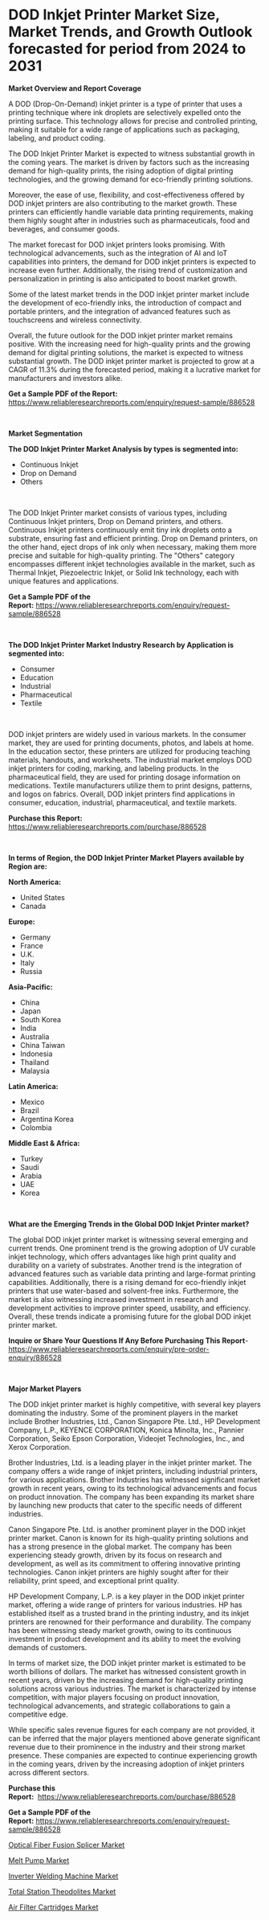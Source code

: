 <p><h1>DOD Inkjet Printer Market Size, Market Trends, and Growth Outlook forecasted for period from 2024 to 2031</h1></p><p><strong>Market Overview and Report Coverage</strong></p>
<p><p>A DOD (Drop-On-Demand) inkjet printer is a type of printer that uses a printing technique where ink droplets are selectively expelled onto the printing surface. This technology allows for precise and controlled printing, making it suitable for a wide range of applications such as packaging, labeling, and product coding.</p><p>The DOD Inkjet Printer Market is expected to witness substantial growth in the coming years. The market is driven by factors such as the increasing demand for high-quality prints, the rising adoption of digital printing technologies, and the growing demand for eco-friendly printing solutions.</p><p>Moreover, the ease of use, flexibility, and cost-effectiveness offered by DOD inkjet printers are also contributing to the market growth. These printers can efficiently handle variable data printing requirements, making them highly sought after in industries such as pharmaceuticals, food and beverages, and consumer goods.</p><p>The market forecast for DOD inkjet printers looks promising. With technological advancements, such as the integration of AI and IoT capabilities into printers, the demand for DOD inkjet printers is expected to increase even further. Additionally, the rising trend of customization and personalization in printing is also anticipated to boost market growth.</p><p>Some of the latest market trends in the DOD inkjet printer market include the development of eco-friendly inks, the introduction of compact and portable printers, and the integration of advanced features such as touchscreens and wireless connectivity.</p><p>Overall, the future outlook for the DOD inkjet printer market remains positive. With the increasing need for high-quality prints and the growing demand for digital printing solutions, the market is expected to witness substantial growth. The DOD inkjet printer market is projected to grow at a CAGR of 11.3% during the forecasted period, making it a lucrative market for manufacturers and investors alike.</p></p>
<p><strong>Get a Sample PDF of the Report:</strong> <a href="https://www.reliableresearchreports.com/enquiry/request-sample/886528">https://www.reliableresearchreports.com/enquiry/request-sample/886528</a></p>
<p>&nbsp;</p>
<p><strong>Market Segmentation</strong></p>
<p><strong>The DOD Inkjet Printer Market Analysis by types is segmented into:</strong></p>
<p><ul><li>Continuous Inkjet</li><li>Drop on Demand</li><li>Others</li></ul></p>
<p>&nbsp;</p>
<p><p>The DOD Inkjet Printer market consists of various types, including Continuous Inkjet printers, Drop on Demand printers, and others. Continuous Inkjet printers continuously emit tiny ink droplets onto a substrate, ensuring fast and efficient printing. Drop on Demand printers, on the other hand, eject drops of ink only when necessary, making them more precise and suitable for high-quality printing. The "Others" category encompasses different inkjet technologies available in the market, such as Thermal Inkjet, Piezoelectric Inkjet, or Solid Ink technology, each with unique features and applications.</p></p>
<p><strong>Get a Sample PDF of the Report:</strong>&nbsp;<a href="https://www.reliableresearchreports.com/enquiry/request-sample/886528">https://www.reliableresearchreports.com/enquiry/request-sample/886528</a></p>
<p>&nbsp;</p>
<p><strong>The DOD Inkjet Printer Market Industry Research by Application is segmented into:</strong></p>
<p><ul><li>Consumer</li><li>Education</li><li>Industrial</li><li>Pharmaceutical</li><li>Textile</li></ul></p>
<p>&nbsp;</p>
<p><p>DOD inkjet printers are widely used in various markets. In the consumer market, they are used for printing documents, photos, and labels at home. In the education sector, these printers are utilized for producing teaching materials, handouts, and worksheets. The industrial market employs DOD inkjet printers for coding, marking, and labeling products. In the pharmaceutical field, they are used for printing dosage information on medications. Textile manufacturers utilize them to print designs, patterns, and logos on fabrics. Overall, DOD inkjet printers find applications in consumer, education, industrial, pharmaceutical, and textile markets.</p></p>
<p><strong>Purchase this Report:</strong>&nbsp; <a href="https://www.reliableresearchreports.com/purchase/886528">https://www.reliableresearchreports.com/purchase/886528</a></p>
<p>&nbsp;</p>
<p><strong>In terms of Region, the DOD Inkjet Printer Market Players available by Region are:</strong></p>
<p>
    <p> <strong> North America: </strong>
        <ul>
            <li>United States</li>
            <li>Canada</li>
        </ul>
        </p> 
    <p> <strong> Europe: </strong>
        <ul>
            <li>Germany</li>
            <li>France</li>
            <li>U.K.</li>
            <li>Italy</li>
            <li>Russia</li>
        </ul>
        </p> 
    <p> <strong> Asia-Pacific: </strong>
        <ul>
            <li>China</li>
            <li>Japan</li>
            <li>South Korea</li>
            <li>India</li>
            <li>Australia</li>
            <li>China Taiwan</li>
            <li>Indonesia</li>
            <li>Thailand</li>
            <li>Malaysia</li>
        </ul>
        </p> 
    <p> <strong> Latin America: </strong>
        <ul>
            <li>Mexico</li>
            <li>Brazil</li>
            <li>Argentina Korea</li>
            <li>Colombia</li>
        </ul>
        </p> 
    <p> <strong> Middle East & Africa: </strong>
        <ul>
            <li>Turkey</li>
            <li>Saudi</li>
            <li>Arabia</li>
            <li>UAE</li>
            <li>Korea</li>
        </ul>
    </p>
    </p>
<p>&nbsp;</p>
<p><strong>What are the Emerging Trends in the Global DOD Inkjet Printer market?</strong></p>
<p><p>The global DOD inkjet printer market is witnessing several emerging and current trends. One prominent trend is the growing adoption of UV curable inkjet technology, which offers advantages like high print quality and durability on a variety of substrates. Another trend is the integration of advanced features such as variable data printing and large-format printing capabilities. Additionally, there is a rising demand for eco-friendly inkjet printers that use water-based and solvent-free inks. Furthermore, the market is also witnessing increased investment in research and development activities to improve printer speed, usability, and efficiency. Overall, these trends indicate a promising future for the global DOD inkjet printer market.</p></p>
<p><strong>Inquire or Share Your Questions If Any Before Purchasing This Report</strong>- <a href="https://www.reliableresearchreports.com/enquiry/pre-order-enquiry/886528">https://www.reliableresearchreports.com/enquiry/pre-order-enquiry/886528</a></p>
<p>&nbsp;</p>
<p><strong>Major Market Players</strong></p>
<p><p>The DOD inkjet printer market is highly competitive, with several key players dominating the industry. Some of the prominent players in the market include Brother Industries, Ltd., Canon Singapore Pte. Ltd., HP Development Company, L.P., KEYENCE CORPORATION, Konica Minolta, Inc., Pannier Corporation, Seiko Epson Corporation, Videojet Technologies, Inc., and Xerox Corporation. </p><p>Brother Industries, Ltd. is a leading player in the inkjet printer market. The company offers a wide range of inkjet printers, including industrial printers, for various applications. Brother Industries has witnessed significant market growth in recent years, owing to its technological advancements and focus on product innovation. The company has been expanding its market share by launching new products that cater to the specific needs of different industries.</p><p>Canon Singapore Pte. Ltd. is another prominent player in the DOD inkjet printer market. Canon is known for its high-quality printing solutions and has a strong presence in the global market. The company has been experiencing steady growth, driven by its focus on research and development, as well as its commitment to offering innovative printing technologies. Canon inkjet printers are highly sought after for their reliability, print speed, and exceptional print quality.</p><p>HP Development Company, L.P. is a key player in the DOD inkjet printer market, offering a wide range of printers for various industries. HP has established itself as a trusted brand in the printing industry, and its inkjet printers are renowned for their performance and durability. The company has been witnessing steady market growth, owing to its continuous investment in product development and its ability to meet the evolving demands of customers.</p><p>In terms of market size, the DOD inkjet printer market is estimated to be worth billions of dollars. The market has witnessed consistent growth in recent years, driven by the increasing demand for high-quality printing solutions across various industries. The market is characterized by intense competition, with major players focusing on product innovation, technological advancements, and strategic collaborations to gain a competitive edge.</p><p>While specific sales revenue figures for each company are not provided, it can be inferred that the major players mentioned above generate significant revenue due to their prominence in the industry and their strong market presence. These companies are expected to continue experiencing growth in the coming years, driven by the increasing adoption of inkjet printers across different sectors.</p></p>
<p><strong>Purchase this Report:</strong>&nbsp;&nbsp;<a href="https://www.reliableresearchreports.com/purchase/886528">https://www.reliableresearchreports.com/purchase/886528</a></p>
<p></p>
<p><strong>Get a Sample PDF of the Report:</strong>&nbsp;<a href="https://www.reliableresearchreports.com/enquiry/request-sample/886528">https://www.reliableresearchreports.com/enquiry/request-sample/886528</a></p>
<p><p><a href="https://github.com/abbypearson7765/Market-Research-Report-List-2/blob/main/optical-fiber-fusion-splicer-market.md">Optical Fiber Fusion Splicer Market</a></p><p><a href="https://github.com/ruslanpoljakovrd177/Market-Research-Report-List-2/blob/main/melt-pump-market.md">Melt Pump Market</a></p><p><a href="https://github.com/grishafomin4852/Market-Research-Report-List-2/blob/main/inverter-welding-machine-market.md">Inverter Welding Machine Market</a></p><p><a href="https://github.com/dziulagalemab/Market-Research-Report-List-2/blob/main/total-station-theodolites-market.md">Total Station Theodolites Market</a></p><p><a href="https://github.com/gulaimolin/Market-Research-Report-List-2/blob/main/air-filter-cartridges-market.md">Air Filter Cartridges Market</a></p></p>